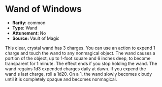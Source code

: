 
# Wand of Windows

* **Rarity:** common
* **Type:** Wand
* **Attunement:** No
* **Source:** Vault of Magic


This clear, crystal wand has 3 charges. You can use an action to expend 1 charge and touch the wand to any nonmagical object. The wand causes a portion of the object, up to 1-foot square and 6 inches deep, to become transparent for 1 minute. The effect ends if you stop holding the wand. The wand regains 1d3 expended charges daily at dawn. If you expend the wand's last charge, roll a 1d20. On a 1, the wand slowly becomes cloudy until it is completely opaque and becomes nonmagical.

